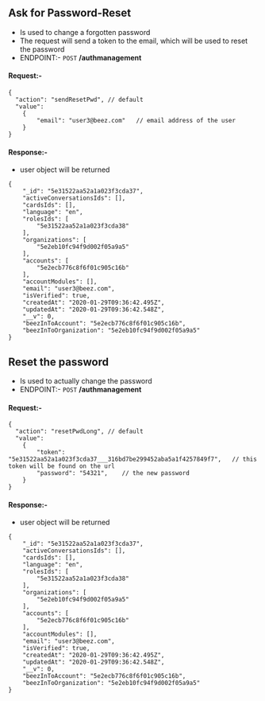 ## Ask for Password-Reset

* Is used to change a forgotten password
* The request will send a token to the email, which will be used to reset the password
* ENDPOINT:- `POST` **/authmanagement**

#### Request:-
```
{
  "action": "sendResetPwd", // default
  "value": 
	{ 
    	"email": "user3@beez.com"   // email address of the user
	}
}
```
#### Response:-

* user object will be returned
```
{
    "_id": "5e31522aa52a1a023f3cda37",
    "activeConversationsIds": [],
    "cardsIds": [],
    "language": "en",
    "rolesIds": [
        "5e31522aa52a1a023f3cda38"
    ],
    "organizations": [
        "5e2eb10fc94f9d002f05a9a5"
    ],
    "accounts": [
        "5e2ecb776c8f6f01c905c16b"
    ],
    "accountModules": [],
    "email": "user3@beez.com",
    "isVerified": true,
    "createdAt": "2020-01-29T09:36:42.495Z",
    "updatedAt": "2020-01-29T09:36:42.548Z",
    "__v": 0,
    "beezInToAccount": "5e2ecb776c8f6f01c905c16b",
    "beezInToOrganization": "5e2eb10fc94f9d002f05a9a5"
}
```



## Reset the password

* Is used to actually change the password
* ENDPOINT:- `POST` **/authmanagement**

#### Request:-
```
{
  "action": "resetPwdLong", // default
  "value": 
	{ 
		"token": "5e31522aa52a1a023f3cda37___316bd7be299452aba5a1f4257849f7",   // this token will be found on the url
    	"password": "54321",    // the new password
	}
}
```
#### Response:-

* user object will be returned
```
{
    "_id": "5e31522aa52a1a023f3cda37",
    "activeConversationsIds": [],
    "cardsIds": [],
    "language": "en",
    "rolesIds": [
        "5e31522aa52a1a023f3cda38"
    ],
    "organizations": [
        "5e2eb10fc94f9d002f05a9a5"
    ],
    "accounts": [
        "5e2ecb776c8f6f01c905c16b"
    ],
    "accountModules": [],
    "email": "user3@beez.com",
    "isVerified": true,
    "createdAt": "2020-01-29T09:36:42.495Z",
    "updatedAt": "2020-01-29T09:36:42.548Z",
    "__v": 0,
    "beezInToAccount": "5e2ecb776c8f6f01c905c16b",
    "beezInToOrganization": "5e2eb10fc94f9d002f05a9a5"
}
```